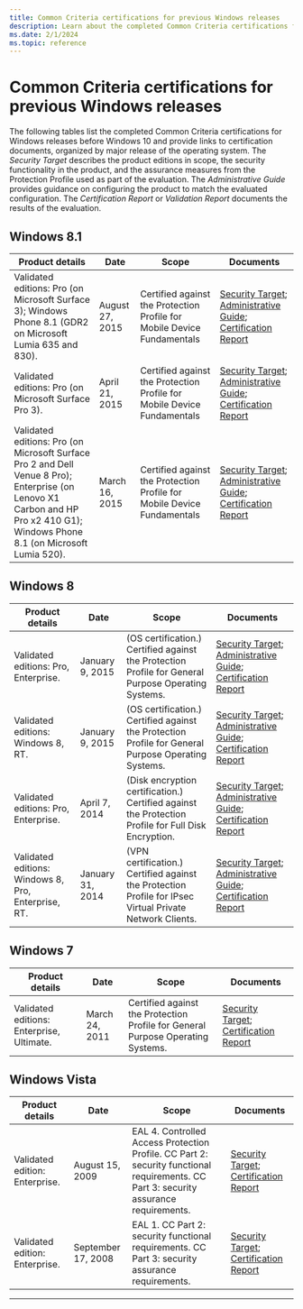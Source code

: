 ```yaml
---
title: Common Criteria certifications for previous Windows releases
description: Learn about the completed Common Criteria certifications for previous Windows releases.
ms.date: 2/1/2024
ms.topic: reference
---
```


# Common Criteria certifications for previous Windows releases

The following tables list the completed Common Criteria certifications for Windows releases before Windows 10 and provide links to certification documents, organized by major release of the operating system. The *Security Target* describes the product editions in scope, the security functionality in the product, and the assurance measures from the Protection Profile used as part of the evaluation. The *Administrative Guide* provides guidance on configuring the product to match the evaluated configuration. The *Certification Report* or *Validation Report* documents the results of the evaluation.

## Windows 8.1

|Product details  |Date  |Scope  |Documents  |
|---------|---------|---------|---------|
|Validated editions: Pro (on Microsoft Surface 3); Windows Phone 8.1 (GDR2 on Microsoft Lumia 635 and 830). |August 27, 2015 |Certified against the Protection Profile for Mobile Device Fundamentals |[Security Target][security-target-august-2015]; [Administrative Guide][admin-guide-august-2015]; [Certification Report][certification-report-august-2015] |
|Validated editions: Pro (on Microsoft Surface Pro 3). |April 21, 2015|Certified against the Protection Profile for Mobile Device Fundamentals |[Security Target][security-target-april-2015]; [Administrative Guide][admin-guide-april-2015]; [Certification Report][certification-report-april-2015] |
|Validated editions: Pro (on Microsoft Surface Pro 2 and Dell Venue 8 Pro); Enterprise (on Lenovo X1 Carbon and HP Pro x2 410 G1); Windows Phone 8.1 (on Microsoft Lumia 520). |March 16, 2015 |Certified against the Protection Profile for Mobile Device Fundamentals |[Security Target][security-target-march-2015]; [Administrative Guide][admin-guide-march-2015]; [Certification Report][certification-report-march-2015] |

## Windows 8

|Product details  |Date  |Scope  |Documents  |
|---------|---------|---------|---------|
|Validated editions: Pro, Enterprise. |January 9, 2015 |(OS certification.) Certified against the Protection Profile for General Purpose Operating Systems. |[Security Target][security-target-january-2015-pro]; [Administrative Guide][admin-guide-january-2015-pro]; [Certification Report][certification-report-january-2015-pro] |
|Validated editions: Windows 8, RT. |January 9, 2015 |(OS certification.) Certified against the Protection Profile for General Purpose Operating Systems. |[Security Target][security-target-january-2015-rt]; [Administrative Guide][admin-guide-january-2015-rt]; [Certification Report][certification-report-january-2015-rt] |
|Validated editions: Pro, Enterprise. |April 7, 2014 |(Disk encryption certification.) Certified against the Protection Profile for Full Disk Encryption. |[Security Target][security-target-april-2014]; [Administrative Guide][admin-guide-april-2014]; [Certification Report][certification-report-april-2014] |
|Validated editions: Windows 8, Pro, Enterprise, RT. |January 31, 2014 |(VPN certification.) Certified against the Protection Profile for IPsec Virtual Private Network Clients. |[Security Target][security-target-january-2014]; [Administrative Guide][admin-guide-january-2014]; [Certification Report][certification-report-january-2014] |

## Windows 7

|Product details  |Date  |Scope  |Documents  |
|---------|---------|---------|---------|
|Validated editions: Enterprise, Ultimate. |March 24, 2011 |Certified against the Protection Profile for General Purpose Operating Systems. |[Security Target][security-target-march-2011]; [Certification Report][certification-report-march-2011] |

## Windows Vista

|Product details  |Date  |Scope  |Documents  |
|---------|---------|---------|---------|
|Validated edition: Enterprise. |August 15, 2009 |EAL 4. Controlled Access Protection Profile. CC Part 2: security functional requirements. CC Part 3: security assurance requirements. |[Security Target][security-target-august-2009]; [Certification Report][certification-report-august-2009] |
|Validated edition: Enterprise. |September 17, 2008 |EAL 1. CC Part 2: security functional requirements. CC Part 3: security assurance requirements. |[Security Target][security-target-september-2008]; [Certification Report][certification-report-september-2008] |

---

<!-- Links -->

<!-- Security Targets -->

[security-target-august-2015]: https://www.commoncriteriaportal.org/files/epfiles/st_vid10635-st.pdf
[security-target-april-2015]: https://www.commoncriteriaportal.org/files/epfiles/st_vid10632-st.pdf
[security-target-march-2015]: https://www.commoncriteriaportal.org/files/epfiles/st_vid10592-st.pdf
[security-target-january-2015-pro]: https://www.commoncriteriaportal.org/files/epfiles/st_vid10520-st.pdf
[security-target-january-2015-rt]: https://www.commoncriteriaportal.org/files/epfiles/st_vid10620-st.pdf
[security-target-april-2014]: https://www.commoncriteriaportal.org/files/epfiles/st_vid10540-st.pdf
[security-target-january-2014]: https://www.commoncriteriaportal.org/files/epfiles/st_vid10529-st.pdf
[security-target-march-2011]: https://www.commoncriteriaportal.org/files/epfiles/st_vid10390-st.pdf
[security-target-august-2009]: https://www.commoncriteriaportal.org/files/epfiles/st_vid10291-st.pdf
[security-target-september-2008]: https://www.commoncriteriaportal.org/files/epfiles/efs-t005_msvista_msserver2008_eal1_st_v1.0.pdf

<!-- Administrative Guides -->

[admin-guide-august-2015]: https://download.microsoft.com/download/b/e/3/be365594-daa5-4af3-a6b5-9533d61eae32/surface%20pro%203%20mobile%20operational%20guidance.docx
[admin-guide-april-2015]: https://download.microsoft.com/download/b/e/3/be365594-daa5-4af3-a6b5-9533d61eae32/surface%20pro%203%20mobile%20operational%20guidance.docx
[admin-guide-march-2015]: https://download.microsoft.com/download/b/0/e/b0e30225-5017-4241-ac0a-6c40bc8e6714/mobile%20operational%20guidance.docx
[admin-guide-january-2015-pro]: https://download.microsoft.com/download/6/0/b/60b27ded-705a-4751-8e9f-642e635c3cf3/microsoft%20windows%208%20windows%20server%202012%20common%20criteria%20supplemental%20admin%20guidance.docx
[admin-guide-january-2015-rt]: https://download.microsoft.com/download/8/6/e/86e8c001-8556-4949-90cf-f5beac918026/microsoft%20windows%208%20microsoft%20windows%20rt%20common%20criteria%20supplemental%20admin.docx
[admin-guide-april-2014]: https://download.microsoft.com/download/0/8/4/08468080-540b-4326-91bf-f2a33b7e1764/administrative%20guidance%20for%20software%20full%20disk%20encryption%20clients.pdf
[admin-guide-january-2014]: https://download.microsoft.com/download/a/9/f/a9fd7e2d-023b-4925-a62f-58a7f1a6bd47/microsoft%20windows%208%20windows%20server%202012%20supplemental%20admin%20guidance%20ipsec%20vpn%20client.docx

<!-- Certification and Validation Reports -->

[certification-report-august-2015]: https://www.commoncriteriaportal.org/files/epfiles/st_vid10635-vr.pdf
[certification-report-april-2015]: https://www.commoncriteriaportal.org/files/epfiles/st_vid10632-vr.pdf
[certification-report-march-2015]: https://www.commoncriteriaportal.org/files/epfiles/st_vid10592-vr.pdf
[certification-report-january-2015-pro]: https://www.commoncriteriaportal.org/files/epfiles/st_vid10520-vr.pdf
[certification-report-january-2015-rt]: https://www.commoncriteriaportal.org/files/epfiles/st_vid10620-vr.pdf
[certification-report-april-2014]: https://www.commoncriteriaportal.org/files/epfiles/st_vid10540-vr.pdf
[certification-report-january-2014]: https://www.commoncriteriaportal.org/files/epfiles/st_vid10529-vr.pdf
[certification-report-march-2011]: https://www.commoncriteriaportal.org/files/epfiles/st_vid10390-vr.pdf
[certification-report-august-2009]: https://www.commoncriteriaportal.org/files/epfiles/st_vid10291-vr.pdf
[certification-report-september-2008]: https://www.commoncriteriaportal.org/files/epfiles/efs-t005_msvista_msserver2008_eal1_cr_v1.0.pdf
